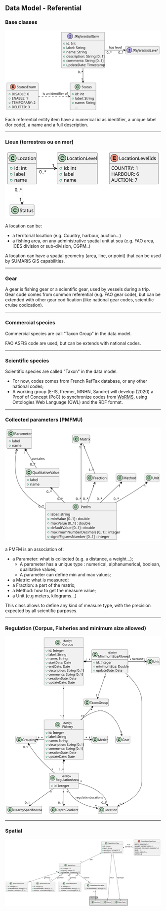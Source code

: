 ## Data Model - Referential

### Base classes

![common](model/referential/common.svg)

Each referential entity item have a numerical id as identifier, a unique label (for code), a name and a full description. 

---
### Lieux (terrestres ou en mer)

![location](model/referential/location.svg)

A location can be:
  - a territorial location (e.g. Country, harbour, auction...)
  - a fishing area, on any administrative spatial unit at sea (e.g. FAO area, ICES division or sub-division, CGPM..)

A location can have a spatial geometry (area, line, or point) that can be used by SUMARiS GIS capabilities.  

---
### Gear

A gear is fishing gear or a scientific gear, used by vessels during a trip. 
Gear code comes from common referential (e.g. FAO gear code), but can be extended with other gear codification (like national gear codes, scientific cruise codication).

---
### Commercial species

Commercial species are call "Taxon Group" in the data model.

FAO ASFIS code are used, but can be extends with national codes. 

---
### Scientific species

Scientific species are called "Taxon" in the data model.

 - For now, codes comes from French RefTax database, or any other national codes;
 - A working group (E-IS, Ifremer, MNHN, Sandre) will develop (2020) a Proof of Concept (PoC) to synchronize codes from [WoRMS](http://www.marinespecies.org/), using Ontologies Web Language (OWL) and the RDF format.    

---
### Collected parameters (PMFMU)

![pmfm](model/referential/pmfm.svg)

a PMFM is an association of:
 
 - a Parameter: what is collected (e.g. a distance, a weight...);
    * A parameter has a unique type : numerical, alphanumerical, boolean, qualitative values;
    * A parameter can define min and max values;
 - a Matrix: what is measured;
 - a Fraction: a part of the matrix;
 - a Method: how to get the measure value;
 - a Unit (e.g meters, kilograms...)

This class allows to define any kind of measure type, with the precision expected by all scientific purposes.

---
### Regulation (Corpus, Fisheries and minimum size allowed)

![regulation](model/referential/regulation.svg)

---
### Spatial

![spatial](model/referential/spatial.svg)